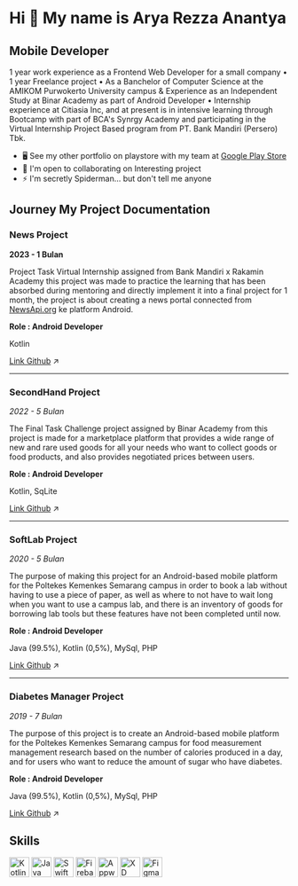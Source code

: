 Hi 👋 My name is Arya Rezza Anantya
===================================

Mobile Developer
----------------

1 year work experience as a Frontend Web Developer for a small company • 1 year Freelance project • As a Banchelor of Computer Science at the AMIKOM Purwokerto University campus & Experience as an Independent Study at Binar Academy as part of Android Developer • Internship experience at Citiasia Inc, and at present is in intensive learning through Bootcamp with part of BCA's Synrgy Academy and participating in the Virtual Internship Project Based program from PT. Bank Mandiri (Persero) Tbk.

- 🖥️ See my other portfolio on playstore with my team at [Google Play Store](http://play.google.com/store/apps/dev?id=8696276020875450863)
- 🤝 I'm open to collaborating on Interesting project
- ⚡ I'm secretly Spiderman... but don't tell me anyone

Journey My Project Documentation
--------------------------------

### News Project

**************2023 - 1 Bulan**************

Project Task Virtual Internship assigned from Bank Mandiri x Rakamin Academy this project was made to practice the learning that has been absorbed during mentoring and directly implement it into a final project for 1 month, the project is about creating a news portal connected from [NewsApi.org](http://newsapi.org/) ke platform Android.

**Role : Android Developer**

Kotlin

[Link Github](https://github.com/anantyan/VirtualInternshipMandiri) ↗️

---

### SecondHand Project

*2022 - 5 Bulan*

The Final Task Challenge project assigned by Binar Academy from this project is made for a marketplace platform that provides a wide range of new and rare used goods for all your needs who want to collect goods or food products, and also provides negotiated prices between users.

**Role : Android Developer**

Kotlin, SqLite

[Link Github](https://github.com/anantyan/SecondHand) ↗️

---

### SoftLab Project

*2020 - 5 Bulan*

The purpose of making this project for an Android-based mobile platform for the Poltekes Kemenkes Semarang campus in order to book a lab without having to use a piece of paper, as well as where to not have to wait long when you want to use a campus lab, and there is an inventory of goods for borrowing lab tools but these features have not been completed until now.

**Role : Android Developer**

Java (99.5%), Kotlin (0,5%), MySql, PHP

[Link Github](https://github.com/nursinglab/BookinglabAndroid) ↗️

---

### Diabetes Manager Project

*2019 - 7 Bulan*

The purpose of this project is to create an Android-based mobile platform for the Poltekes Kemenkes Semarang campus for food measurement management research based on the number of calories produced in a day, and for users who want to reduce the amount of sugar who have diabetes.

**Role : Android Developer**

Java (99.5%), Kotlin (0,5%), MySql, PHP

[Link Github](https://github.com/anantyan/DiabetesManager) ↗️

Skills
------

<p align="left">
  <a href="https://kotlinlang.org/" target="_blank" rel="noreferrer"><img src="https://raw.githubusercontent.com/danielcranney/readme-generator/main/public/icons/skills/kotlin-colored.svg" width="36" height="36" alt="Kotlin" /></a>
  <a href="https://www.oracle.com/java/" target="_blank" rel="noreferrer"><img src="https://raw.githubusercontent.com/danielcranney/readme-generator/main/public/icons/skills/java-colored.svg" width="36" height="36" alt="Java" /></a>
  <a href="https://developer.apple.com/swift/" target="_blank" rel="noreferrer"><img src="https://raw.githubusercontent.com/danielcranney/readme-generator/main/public/icons/skills/swift-colored.svg" width="36" height="36" alt="Swift" /></a>
  <a href="https://firebase.google.com/" target="_blank" rel="noreferrer"><img src="https://raw.githubusercontent.com/danielcranney/readme-generator/main/public/icons/skills/firebase-colored.svg" width="36" height="36" alt="Firebase" /></a>
  <a href="https://appwrite.io/" target="_blank" rel="noreferrer"><img src="https://raw.githubusercontent.com/danielcranney/readme-generator/main/public/icons/skills/appwrite-colored-dark.svg" width="36" height="36" alt="Appwrite" /></a>
  <a href="https://www.adobe.com/uk/products/xd.html" target="_blank" rel="noreferrer"><img src="https://raw.githubusercontent.com/danielcranney/readme-generator/main/public/icons/skills/xd-colored-dark.svg" width="36" height="36" alt="XD" /></a>
  <a href="https://www.figma.com/" target="_blank" rel="noreferrer"><img src="https://raw.githubusercontent.com/danielcranney/readme-generator/main/public/icons/skills/figma-colored.svg" width="36" height="36" alt="Figma" /></a>
</p>
